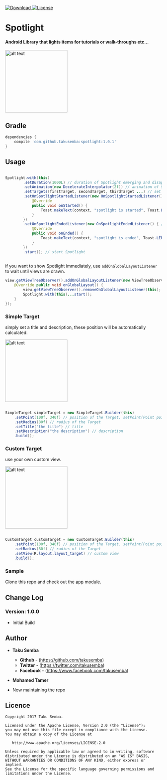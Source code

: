  [ ![Download](https://api.bintray.com/packages/takusemba/maven/spotlight/images/download.svg) ](https://bintray.com/takusemba/maven/spotlight/_latestVersion) [![License](https://img.shields.io/badge/License-Apache%202.0-blue.svg)](https://opensource.org/licenses/Apache-2.0)

# Spotlight
#### Android Library that lights items for tutorials or walk-throughs etc...

<img src="https://github.com/TakuSemba/Spotlight/blob/master/arts/logo.png" alt="alt text" style="width:200;height:200">

## Gradle

```groovy
dependencies {
    compile 'com.github.takusemba:spotlight:1.0.1'
}
```


## Usage

```java

Spotlight.with(this)
        .setDuration(1000L) // duration of Spotlight emerging and disappearing in ms
        .setAnimation(new DecelerateInterpolator(2f)) // animation of Spotlight
        .setTargets(firstTarget, secondTarget, thirdTarget ...) // set targes. see below for more info
        .setOnSpotlightStartedListener(new OnSpotlightStartedListener() { // callback when Spotlight starts
            @Override
            public void onStarted() {
                Toast.makeText(context, "spotlight is started", Toast.LENGTH_SHORT).show();
            }
        })
        .setOnSpotlightEndedListener(new OnSpotlightEndedListener() { // callback when Spotlight ends
            @Override
            public void onEnded() {
                Toast.makeText(context, "spotlight is ended", Toast.LENGTH_SHORT).show();
            }
        })
        .start(); // start Spotlight
                        
```

if you want to show Spotlight immediately, use `addOnGlobalLayoutListener` to wait until views are drawn.

```java
view.getViewTreeObserver().addOnGlobalLayoutListener(new ViewTreeObserver.OnGlobalLayoutListener() {
    @Override public void onGlobalLayout() {
        view.getViewTreeObserver().removeOnGlobalLayoutListener(this);
        Spotlight.with(this)...start();
    }
});
```


### Simple Target
simply set a title and description, these position will be automatically calculated.

<img src="https://github.com/TakuSemba/Spotlight/blob/master/arts/simpleTarget.gif" alt="alt text" style="width:200;height:200">

```java

SimpleTarget simpleTarget = new SimpleTarget.Builder(this)
    .setPoint(100f, 340f) // position of the Target. setPoint(Point point), setPoint(View view) will work too.
    .setRadius(80f) // radius of the Target
    .setTitle("the title") // title
    .setDescription("the description") // description
    .build();

```

### Custom Target
use your own custom view.

<img src="https://github.com/TakuSemba/Spotlight/blob/master/arts/customTarget.gif" alt="alt text" style="width:200;height:200">

```java

CustomTarget customTarget = new CustomTarget.Builder(this)
    .setPoint(100f, 340f) // position of the Target. setPoint(Point point), setPoint(View view) will work too.
    .setRadius(80f) // radius of the Target
    .setView(R.layout.layout_target) // custom view
    .build();

```

### Sample
Clone this repo and check out the [app](https://github.com/TakuSemba/Spotlight/tree/master/app) module.

## Change Log

### Version: 1.0.0

  * Initial Build


## Author

* **Taku Semba**
    * **Github** - (https://github.com/takusemba)
    * **Twitter** - (https://twitter.com/takusemba)
    * **Facebook** - (https://www.facebook.com/takusemba)

* **Mohamed Tamer**
* Now maintaining the repo

## Licence
```
Copyright 2017 Taku Semba.

Licensed under the Apache License, Version 2.0 (the "License");
you may not use this file except in compliance with the License.
You may obtain a copy of the License at

   http://www.apache.org/licenses/LICENSE-2.0

Unless required by applicable law or agreed to in writing, software
distributed under the License is distributed on an "AS IS" BASIS,
WITHOUT WARRANTIES OR CONDITIONS OF ANY KIND, either express or implied.
See the License for the specific language governing permissions and
limitations under the License.
```
